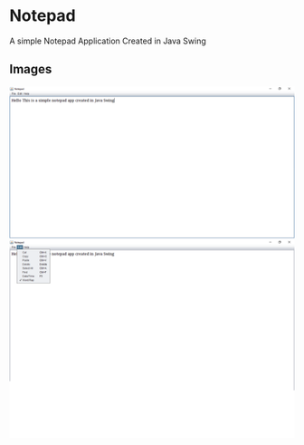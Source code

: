 # Notepad
A simple Notepad Application Created in Java Swing


## Images
<img src="https://github.com/l33t-c0d3r-66/Notepad/blob/master/Images/1.PNG"/>

<img src="https://github.com/l33t-c0d3r-66/Notepad/blob/master/Images/2.png"/>
